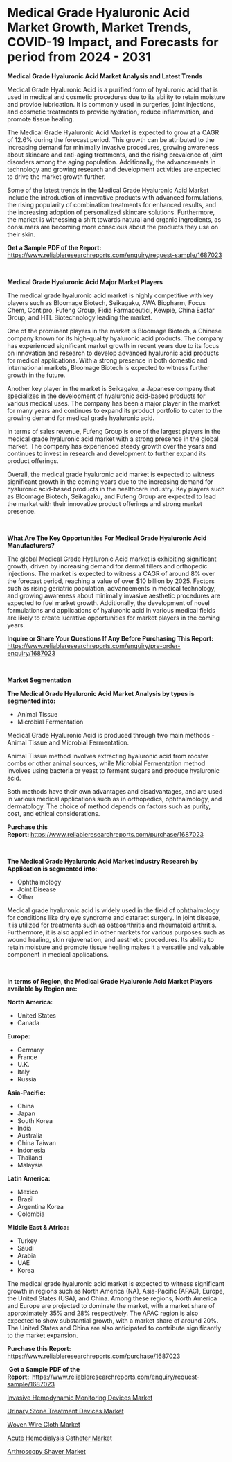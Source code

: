 <p><h1>Medical Grade Hyaluronic Acid Market Growth, Market Trends, COVID-19 Impact, and Forecasts for period from 2024 - 2031</h1></p><p><strong>Medical Grade Hyaluronic Acid Market Analysis and Latest Trends</strong></p>
<p><p>Medical Grade Hyaluronic Acid is a purified form of hyaluronic acid that is used in medical and cosmetic procedures due to its ability to retain moisture and provide lubrication. It is commonly used in surgeries, joint injections, and cosmetic treatments to provide hydration, reduce inflammation, and promote tissue healing.</p><p>The Medical Grade Hyaluronic Acid Market is expected to grow at a CAGR of 12.6% during the forecast period. This growth can be attributed to the increasing demand for minimally invasive procedures, growing awareness about skincare and anti-aging treatments, and the rising prevalence of joint disorders among the aging population. Additionally, the advancements in technology and growing research and development activities are expected to drive the market growth further.</p><p>Some of the latest trends in the Medical Grade Hyaluronic Acid Market include the introduction of innovative products with advanced formulations, the rising popularity of combination treatments for enhanced results, and the increasing adoption of personalized skincare solutions. Furthermore, the market is witnessing a shift towards natural and organic ingredients, as consumers are becoming more conscious about the products they use on their skin.</p></p>
<p><strong>Get a Sample PDF of the Report:&nbsp;</strong> <a href="https://www.reliableresearchreports.com/enquiry/request-sample/1687023">https://www.reliableresearchreports.com/enquiry/request-sample/1687023</a></p>
<p>&nbsp;</p>
<p><strong>Medical Grade Hyaluronic Acid Major Market Players</strong></p>
<p><p>The medical grade hyaluronic acid market is highly competitive with key players such as Bloomage Biotech, Seikagaku, AWA Biopharm, Focus Chem, Contipro, Fufeng Group, Fidia Farmaceutici, Kewpie, China Eastar Group, and HTL Biotechnology leading the market. </p><p>One of the prominent players in the market is Bloomage Biotech, a Chinese company known for its high-quality hyaluronic acid products. The company has experienced significant market growth in recent years due to its focus on innovation and research to develop advanced hyaluronic acid products for medical applications. With a strong presence in both domestic and international markets, Bloomage Biotech is expected to witness further growth in the future.</p><p>Another key player in the market is Seikagaku, a Japanese company that specializes in the development of hyaluronic acid-based products for various medical uses. The company has been a major player in the market for many years and continues to expand its product portfolio to cater to the growing demand for medical grade hyaluronic acid.</p><p>In terms of sales revenue, Fufeng Group is one of the largest players in the medical grade hyaluronic acid market with a strong presence in the global market. The company has experienced steady growth over the years and continues to invest in research and development to further expand its product offerings.</p><p>Overall, the medical grade hyaluronic acid market is expected to witness significant growth in the coming years due to the increasing demand for hyaluronic acid-based products in the healthcare industry. Key players such as Bloomage Biotech, Seikagaku, and Fufeng Group are expected to lead the market with their innovative product offerings and strong market presence.</p></p>
<p>&nbsp;</p>
<p><strong>What Are The Key Opportunities For Medical Grade Hyaluronic Acid Manufacturers?</strong></p>
<p><p>The global Medical Grade Hyaluronic Acid market is exhibiting significant growth, driven by increasing demand for dermal fillers and orthopedic injections. The market is expected to witness a CAGR of around 8% over the forecast period, reaching a value of over $10 billion by 2025. Factors such as rising geriatric population, advancements in medical technology, and growing awareness about minimally invasive aesthetic procedures are expected to fuel market growth. Additionally, the development of novel formulations and applications of hyaluronic acid in various medical fields are likely to create lucrative opportunities for market players in the coming years.</p></p>
<p><strong>Inquire or Share Your Questions If Any Before Purchasing This Report:</strong> <a href="https://www.reliableresearchreports.com/enquiry/pre-order-enquiry/1687023">https://www.reliableresearchreports.com/enquiry/pre-order-enquiry/1687023</a></p>
<p>&nbsp;</p>
<p><strong>Market Segmentation</strong></p>
<p><strong>The Medical Grade Hyaluronic Acid Market Analysis by types is segmented into:</strong></p>
<p><ul><li>Animal Tissue</li><li>Microbial Fermentation</li></ul></p>
<p><p>Medical Grade Hyaluronic Acid is produced through two main methods - Animal Tissue and Microbial Fermentation. </p><p>Animal Tissue method involves extracting hyaluronic acid from rooster combs or other animal sources, while Microbial Fermentation method involves using bacteria or yeast to ferment sugars and produce hyaluronic acid. </p><p>Both methods have their own advantages and disadvantages, and are used in various medical applications such as in orthopedics, ophthalmology, and dermatology. The choice of method depends on factors such as purity, cost, and ethical considerations.</p></p>
<p><strong>Purchase this Report:&nbsp;</strong><a href="https://www.reliableresearchreports.com/purchase/1687023">https://www.reliableresearchreports.com/purchase/1687023</a></p>
<p>&nbsp;</p>
<p><strong>The Medical Grade Hyaluronic Acid Market Industry Research by Application is segmented into:</strong></p>
<p><ul><li>Ophthalmology</li><li>Joint Disease</li><li>Other</li></ul></p>
<p><p>Medical grade hyaluronic acid is widely used in the field of ophthalmology for conditions like dry eye syndrome and cataract surgery. In joint disease, it is utilized for treatments such as osteoarthritis and rheumatoid arthritis. Furthermore, it is also applied in other markets for various purposes such as wound healing, skin rejuvenation, and aesthetic procedures. Its ability to retain moisture and promote tissue healing makes it a versatile and valuable component in medical applications.</p></p>
<p>&nbsp;</p>
<p><strong>In terms of Region, the Medical Grade Hyaluronic Acid Market Players available by Region are:</strong></p>
<p>
    <p> <strong> North America: </strong>
        <ul>
            <li>United States</li>
            <li>Canada</li>
        </ul>
        </p> 
    <p> <strong> Europe: </strong>
        <ul>
            <li>Germany</li>
            <li>France</li>
            <li>U.K.</li>
            <li>Italy</li>
            <li>Russia</li>
        </ul>
        </p> 
    <p> <strong> Asia-Pacific: </strong>
        <ul>
            <li>China</li>
            <li>Japan</li>
            <li>South Korea</li>
            <li>India</li>
            <li>Australia</li>
            <li>China Taiwan</li>
            <li>Indonesia</li>
            <li>Thailand</li>
            <li>Malaysia</li>
        </ul>
        </p> 
    <p> <strong> Latin America: </strong>
        <ul>
            <li>Mexico</li>
            <li>Brazil</li>
            <li>Argentina Korea</li>
            <li>Colombia</li>
        </ul>
        </p> 
    <p> <strong> Middle East & Africa: </strong>
        <ul>
            <li>Turkey</li>
            <li>Saudi</li>
            <li>Arabia</li>
            <li>UAE</li>
            <li>Korea</li>
        </ul>
    </p>
    </p>
<p><p>The medical grade hyaluronic acid market is expected to witness significant growth in regions such as North America (NA), Asia-Pacific (APAC), Europe, the United States (USA), and China. Among these regions, North America and Europe are projected to dominate the market, with a market share of approximately 35% and 28% respectively. The APAC region is also expected to show substantial growth, with a market share of around 20%. The United States and China are also anticipated to contribute significantly to the market expansion.</p></p>
<p><strong>Purchase this Report: </strong><a href="https://www.reliableresearchreports.com/purchase/1687023">https://www.reliableresearchreports.com/purchase/1687023</a></p>
<p>&nbsp;<strong>Get a Sample PDF of the Report:&nbsp;&nbsp;</strong><a href="https://www.reliableresearchreports.com/enquiry/request-sample/1687023">https://www.reliableresearchreports.com/enquiry/request-sample/1687023</a></p>
<p><strong></strong></p>
<p><p><a href="https://medium.com/@joanobrien1990/invasive-hemodynamic-monitoring-devices-market-analysis-and-sze-forecasted-for-period-from-2024-to-d0c43e9f26e6">Invasive Hemodynamic Monitoring Devices Market</a></p><p><a href="https://github.com/abdelrhmankishk22/Market-Research-Report-List-3/blob/main/urinary-stone-treatment-devices-market.md">Urinary Stone Treatment Devices Market</a></p><p><a href="https://github.com/bracarafogo/Market-Research-Report-List-2/blob/main/woven-wire-cloth-market.md">Woven Wire Cloth Market</a></p><p><a href="https://medium.com/@anilaxhafa2022/acute-hemodialysis-catheter-market-furnishes-information-on-market-share-market-trends-and-market-63ba73928cf7">Acute Hemodialysis Catheter Market</a></p><p><a href="https://medium.com/@joanobrien1990/arthroscopy-shaver-market-research-report-its-history-and-forecast-2024-to-2031-60a3682fbe79">Arthroscopy Shaver Market</a></p></p>
